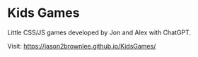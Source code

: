 # Kids Games

Little CSS/JS games developed by Jon and Alex with ChatGPT.

Visit: <https://jason2brownlee.github.io/KidsGames/>
